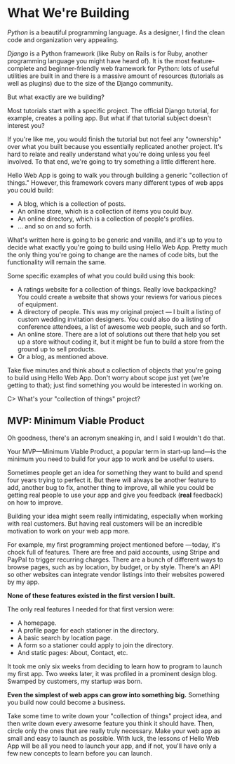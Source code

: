 # What We're Building

*Python* is a beautiful programming language. As a designer, I find the clean
code and organization very appealing.

*Django* is a Python framework (like Ruby on Rails is for Ruby, another
programming language you might have heard of). It is the most feature-complete
and beginner-friendly web framework for Python: lots of useful utilities are
built in and there is a massive amount of resources (tutorials as well as
plugins) due to the size of the Django community.

But what exactly are we building?

Most tutorials start with a specific project. The official Django tutorial, for
example, creates a polling app. But what if that tutorial subject doesn't
interest you?

If you're like me, you would finish the tutorial but not feel any "ownership"
over what you built because you essentially replicated another project. It's
hard to relate and really understand what you're doing unless you feel involved.
To that end, we're going to try something a little different here.

Hello Web App is going to walk you through building a generic "collection of
things." However, this framework covers many different types of web apps you
could build:

* A blog, which is a collection of posts.
* An online store, which is a collection of items you could buy.
* An online directory, which is a collection of people's profiles.
* ... and so on and so forth.

What's written here is going to be generic and vanilla, and it's up to you to
decide what exactly you're going to build using Hello Web App. Pretty much the
only thing you're going to change are the names of code bits, but the
functionality will remain the same.

Some specific examples of what you could build using this book:

* A ratings website for a collection of things. Really love backpacking? You
    could create a website that shows your reviews for various pieces of
    equipment.
* A directory of people. This was my original project — I built a listing of
    custom wedding invitation designers. You could also do a listing of
    conference attendees, a list of awesome web people, such and so forth.
* An online store. There are a lot of solutions out there that help you set up a
    store without coding it, but it might be fun to build a store from the
    ground up to sell products.
* Or a blog, as mentioned above.

Take five minutes and think about a collection of objects that you're going to
build using Hello Web App. Don't worry about scope just yet (we're getting to
that); just find something you would be interested in working on.

C> What's your "collection of things" project?

## MVP: Minimum Viable Product

Oh goodness, there's an acronym sneaking in, and I said I wouldn't do that.

Your MVP—Minimum Viable Product, a popular term in start-up land—is the minimum
you need to build for your app to work and be useful to users. 

Sometimes people get an idea for something they want to build and spend four
years trying to perfect it. But there will always be another feature to add,
another bug to fix, another thing to improve, all while you could be getting
real people to use your app and give you feedback (**real** feedback) on how to
improve.

Building your idea might seem really intimidating, especially when working with
real customers. But having real customers will be an incredible motivation to
work on your web app more.

For example, my first programming project mentioned before — today, it's chock
full of features. There are free and paid accounts, using Stripe and PayPal to
trigger recurring charges. There are a bunch of different ways to browse pages,
such as by location, by budget, or by style. There's an API so other websites
can integrate vendor listings into their websites powered by my app.

**None of these features existed in the first version I built.** 

The only real features I needed for that first version were:

* A homepage.
* A profile page for each stationer in the directory.
* A basic search by location page. 
* A form so a stationer could apply to join the directory.
* And static pages: About, Contact, etc.

It took me only six weeks from deciding to learn how to program to launch my
first app. Two weeks later, it was profiled in a prominent design blog. Swamped
by customers, my startup was born. 

**Even the simplest of web apps can grow into something big.** Something you
build now could become a business.

Take some time to write down your "collection of things" project idea, and then
write down every awesome feature you think it should have. Then, circle only the
ones that are really truly necessary. Make your web app as small and easy to
launch as possible. With luck, the lessons of Hello Web App will be all you need
to launch your app, and if not, you'll have only a few new concepts to learn
before you can launch.

